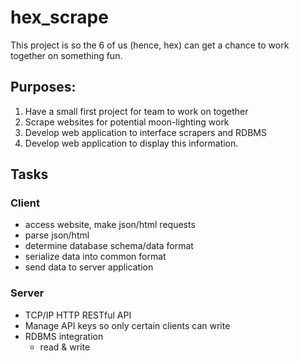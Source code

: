 # hex_scrape 

This project is so the 6 of us (hence, hex) can get a chance to work together
on something fun.

## Purposes:

1) Have a small first project for team to work on together
2) Scrape websites for potential moon-lighting work
3) Develop web application to interface scrapers and RDBMS
4) Develop web application to display this information.

## Tasks

### Client
* access website, make json/html requests
* parse json/html
* determine database schema/data format
* serialize data into common format
* send data to server application

### Server
* TCP/IP HTTP RESTful API
* Manage API keys so only certain clients can write
* RDBMS integration
  * read & write
